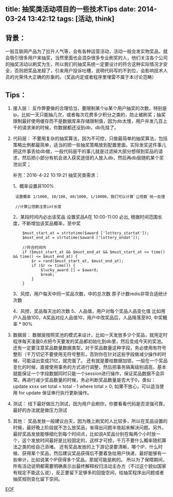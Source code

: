 title: 抽奖类活动项目的一些技术Tips
date: 2014-03-24 13:42:12
tags: [活动, think]
---
## 背景：

一般互联网产品为了拉升人气等，会有各种运营活动，活动一般会发实物奖品，就会吸引很多用户来抽奖，当然里面也会混杂很多专业刷奖的人，他们关注各个公司的抽奖活动以刷奖为生，所以我们的抽奖系统一定要设计的符合这种实际情况才安全，否则把奖品发超了，引来用户投诉吐槽，说明代码写的不到位，会影响技术人员的光荣伟大正确的形象的。（奖品内定或者程序里埋雷不属于本讨论范畴）

<!-- more -->

## Tips：

1. 接入层：
	反作弊要做的合理恰当，要限制某个ip某个用户抽奖的次数，特别是ip，比如一天只能抽几次，或者每次花费多少积分之类的，防止被刷奖；抽奖限制最好使用缓存而不是数据库来存储限制值，因为db太慢，用户并发几百上千的请求来的时候，你数据都还没到db，db先挂了。

2. 代码层：
	不要用复杂的抽奖算法，因为不可控，只做最简单的抽奖算法，包括策略比例都最简单，适当的把一些抽奖策略放到配置里面。实际发奖这件事儿把这件事丢给db做，一般代码层干的事儿就是过滤掉大部分想得到奖品的请求，然后把小部分有机会进入获奖途径的人放入db，然后再db层随机某个奖池出奖；

	补充：2016-4-22 10:19:21
	抽奖另类需求：

	1、概率设置非100%

	    设置概率 1/1000, 10/100, 40/1000, 1/10000，我们可以计算`公倍数`统一处理

	    //计算公倍数注意int长度

	2、某段时间内必出该奖品
    设置奖品A在 10:00-11:00 必出, 根据时间范围长度，不断增加该奖品概率，至中奖

    ````
        $must_start_at = strtotime($award ['lottery_startat']);
        $must_end_at = strtotime($award ['lottery_endat']);

        //符合时间内
        if ($must_start_at && $must_end_at && $must_start_at <= time() && time() <= $must_end_at) {
            $r = rand($must_start_at, $must_end_at);
            if ($r <= time()) {
                $lucky_award [] = $award;
                break;
            }
        }
    ````

    3、风控，用户每天中同一奖品次数，中的总次数
    原子计数redis非常合适统计次数

    4、风控，奖品每天出的次数
    5、人品值，用户对每个奖品人品变化值
    比如用户人品值100，A奖品对应人品值10，用户中改奖品后，人品降落至90,
    中奖概率 * 90%

3. 数据层：
	数据层按照奖池的模式来设计，比如一天发放多少个奖品，就用定时程序每天凌晨0点把今天要发的奖品都初始化到db里，然后变成今天的奖池。还有一定要注意奖品数量数据类型，对于奖品数量这种字段，务必使用有符号整形（千万切记不要使用无符号整形，否则你在针对这些字段做减少操作的时候，可能溢出变成21亿，就完蛋了。
	还有就是要给数据加锁，一般在一个奖品变化的时候，直接使用事务的方式进行调整，然后把事务隔离级别调高，基本就能保证一个字段数据同时只能一个session进行操作，保证奖品数据不会异常。再进行减少奖品数量的时候，务必判断奖品数量是否大于0，类似：update xxxx set total = total - 1 where total > 0; 如果不放心，可以适当使用 for update 保证串行执行更新操作。

4. 测试：
	线下最好做压力测试，因为用户会刷你，你要看看代码是否坚强可靠，最好的办法就是做压力测试

5. 其他：
	奖品发放一般建议白天，因为晚上刷奖的人比较多，所以在奖品设置的时候，最好晚上阶段就不怎么放奖品，省得出问题半夜起来解决问题。另外，最好奖品发放能够细化到每个时间点，比如说A奖品分别在每两个小时放一个，这个发放时间最好是比较固定的，这样才可控，千万不要什么概率随机算法之类的给自己添堵。
	还有奖品发放的上下游记录要清晰，哪个IP、什么时候、获得某个奖品，然后建议奖品获得后不要着急给用户快递，最好能够有一些审计，比如说某个IP获得多个奖品，那就可能是刷的。
	所以为了保障期间，所有活动说明都需要明确表示出最终解释权归活动主办方（不过这个貌似国家有规定不能这么说），反正要留下足够多的回旋空间，给抽奖程序出问题或者抽奖规则变化留下空间。

<abbr title="End of file">EOF</abbr>
